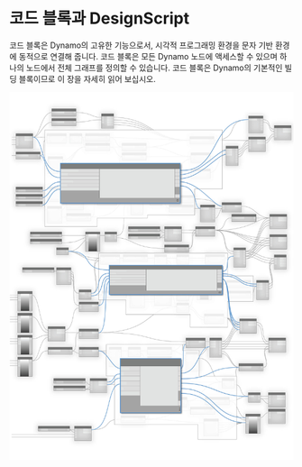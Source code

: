 # 코드 블록과 DesignScript

코드 블록은 Dynamo의 고유한 기능으로서, 시각적 프로그래밍 환경을 문자 기반 환경에 동적으로 연결해 줍니다. 코드 블록은 모든 Dynamo 노드에 액세스할 수 있으며 하나의 노드에서 전체 그래프를 정의할 수 있습니다. 코드 블록은 Dynamo의 기본적인 빌딩 블록이므로 이 장을 자세히 읽어 보십시오.

![](<../images/8-1/Code Blocks-01.jpg>)

